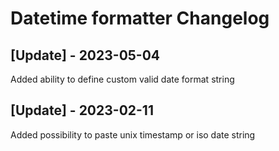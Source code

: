 # Datetime formatter Changelog

 ## [Update] - 2023-05-04

Added ability to define custom valid date format string

 ## [Update] - 2023-02-11

Added possibility to paste unix timestamp or iso date string
